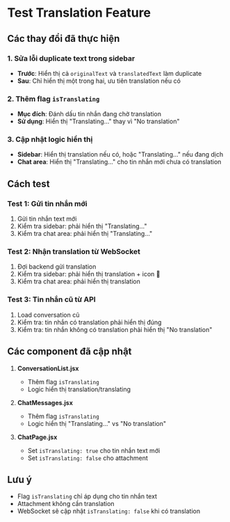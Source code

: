 # Test Translation Feature

## Các thay đổi đã thực hiện

### 1. Sửa lỗi duplicate text trong sidebar
- **Trước**: Hiển thị cả `originalText` và `translatedText` làm duplicate
- **Sau**: Chỉ hiển thị một trong hai, ưu tiên translation nếu có

### 2. Thêm flag `isTranslating`
- **Mục đích**: Đánh dấu tin nhắn đang chờ translation
- **Sử dụng**: Hiển thị "Translating..." thay vì "No translation"

### 3. Cập nhật logic hiển thị
- **Sidebar**: Hiển thị translation nếu có, hoặc "Translating..." nếu đang dịch
- **Chat area**: Hiển thị "Translating..." cho tin nhắn mới chưa có translation

## Cách test

### Test 1: Gửi tin nhắn mới
1. Gửi tin nhắn text mới
2. Kiểm tra sidebar: phải hiển thị "Translating..."
3. Kiểm tra chat area: phải hiển thị "Translating..."

### Test 2: Nhận translation từ WebSocket
1. Đợi backend gửi translation
2. Kiểm tra sidebar: phải hiển thị translation + icon 🤖
3. Kiểm tra chat area: phải hiển thị translation

### Test 3: Tin nhắn cũ từ API
1. Load conversation cũ
2. Kiểm tra: tin nhắn có translation phải hiển thị đúng
3. Kiểm tra: tin nhắn không có translation phải hiển thị "No translation"

## Các component đã cập nhật

1. **ConversationList.jsx**
   - Thêm flag `isTranslating`
   - Logic hiển thị translation/translating

2. **ChatMessages.jsx**
   - Thêm flag `isTranslating`
   - Logic hiển thị "Translating..." vs "No translation"

3. **ChatPage.jsx**
   - Set `isTranslating: true` cho tin nhắn text mới
   - Set `isTranslating: false` cho attachment

## Lưu ý

- Flag `isTranslating` chỉ áp dụng cho tin nhắn text
- Attachment không cần translation
- WebSocket sẽ cập nhật `isTranslating: false` khi có translation
